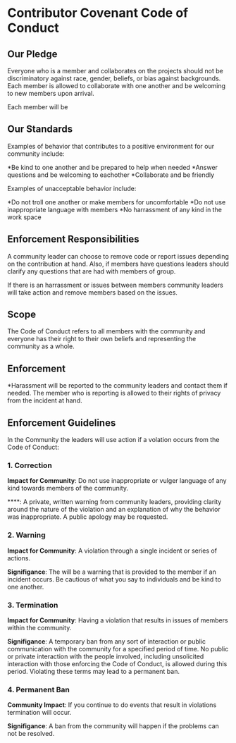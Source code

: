 # Contributor Covenant Code of Conduct

## Our Pledge

Everyone who is a member and collaborates on the projects
should not be discriminatory against race, gender, beliefs,
or bias against backgrounds. Each member is allowed to collaborate with one another
and be welcoming to new members upon arrival.

Each member will be 

## Our Standards

Examples of behavior that contributes to a positive environment for our
community include:

*Be kind to one another and be prepared to help when needed 
*Answer questions and be welcoming to eachother
*Collaborate and be friendly 

Examples of unacceptable behavior include:

*Do not troll one another or make members for uncomfortable
*Do not use inappropriate language with members
*No harrassment of any kind in the work space

## Enforcement Responsibilities

A community leader can choose to remove code or report issues depending on the
contribution at hand. Also, if members have questions leaders should clarify any 
questions that are had with members of group.

If there is an harrassment or issues between members community leaders will take
action and remove members based on the issues.

## Scope

The Code of Conduct refers to all members with the community and everyone has
their right to their own beliefs and representing the community as a whole.

## Enforcement

*Harassment will be reported to the community leaders and contact them if
needed. The member who is reporting is allowed to their rights of privacy
from the incident at hand.

## Enforcement Guidelines
In the Community the leaders will use action if a volation occurs
from the Code of Conduct:

### 1. Correction

**Impact for Community**: Do not use inappropriate or vulger language of any kind
towards members of the community.

****: A private, written warning from community leaders, providing
clarity around the nature of the violation and an explanation of why the
behavior was inappropriate. A public apology may be requested.

### 2. Warning

**Impact for Community**: A violation through a single incident or series of
actions.

**Signifigance**: The will be a warning that is provided to the member if an incident
occurs. Be cautious of what you say to individuals and be kind to one another.

### 3. Termination

**Impact for Community**: Having a violation that results in issues of members
within the community.

**Signifigance**: A temporary ban from any sort of interaction or public
communication with the community for a specified period of time. No public or
private interaction with the people involved, including unsolicited interaction
with those enforcing the Code of Conduct, is allowed during this period.
Violating these terms may lead to a permanent ban.

### 4. Permanent Ban

**Community Impact**: If you continue to do events that result in violations
termination will occur.

**Signifigance**: A ban from the community will happen if the problems can not
be resolved.
